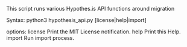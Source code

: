 This script runs various Hypothes.is API functions around migration

Syntax: python3 hypothesis_api.py [license|help|import]

options:
license     Print the MIT License notification.
help        Print this Help.
import      Run import process.